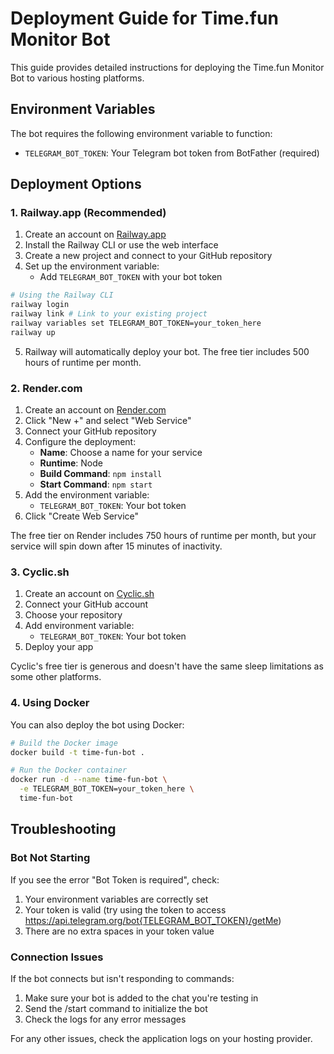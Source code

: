 # Deployment Guide for Time.fun Monitor Bot

This guide provides detailed instructions for deploying the Time.fun Monitor Bot to various hosting platforms.

## Environment Variables

The bot requires the following environment variable to function:

- `TELEGRAM_BOT_TOKEN`: Your Telegram bot token from BotFather (required)

## Deployment Options

### 1. Railway.app (Recommended)

1. Create an account on [Railway.app](https://railway.app/)
2. Install the Railway CLI or use the web interface
3. Create a new project and connect to your GitHub repository
4. Set up the environment variable:
   - Add `TELEGRAM_BOT_TOKEN` with your bot token

```bash
# Using the Railway CLI
railway login
railway link # Link to your existing project
railway variables set TELEGRAM_BOT_TOKEN=your_token_here
railway up
```

5. Railway will automatically deploy your bot. The free tier includes 500 hours of runtime per month.

### 2. Render.com

1. Create an account on [Render.com](https://render.com/)
2. Click "New +" and select "Web Service"
3. Connect your GitHub repository
4. Configure the deployment:
   - **Name**: Choose a name for your service
   - **Runtime**: Node
   - **Build Command**: `npm install`
   - **Start Command**: `npm start`
5. Add the environment variable:
   - `TELEGRAM_BOT_TOKEN`: Your bot token
6. Click "Create Web Service"

The free tier on Render includes 750 hours of runtime per month, but your service will spin down after 15 minutes of inactivity.

### 3. Cyclic.sh

1. Create an account on [Cyclic.sh](https://cyclic.sh/)
2. Connect your GitHub account
3. Choose your repository
4. Add environment variable:
   - `TELEGRAM_BOT_TOKEN`: Your bot token
5. Deploy your app

Cyclic's free tier is generous and doesn't have the same sleep limitations as some other platforms.

### 4. Using Docker

You can also deploy the bot using Docker:

```bash
# Build the Docker image
docker build -t time-fun-bot .

# Run the Docker container
docker run -d --name time-fun-bot \
  -e TELEGRAM_BOT_TOKEN=your_token_here \
  time-fun-bot
```

## Troubleshooting

### Bot Not Starting

If you see the error "Bot Token is required", check:

1. Your environment variables are correctly set
2. Your token is valid (try using the token to access https://api.telegram.org/bot{TELEGRAM_BOT_TOKEN}/getMe)
3. There are no extra spaces in your token value

### Connection Issues

If the bot connects but isn't responding to commands:

1. Make sure your bot is added to the chat you're testing in
2. Send the /start command to initialize the bot
3. Check the logs for any error messages

For any other issues, check the application logs on your hosting provider. 